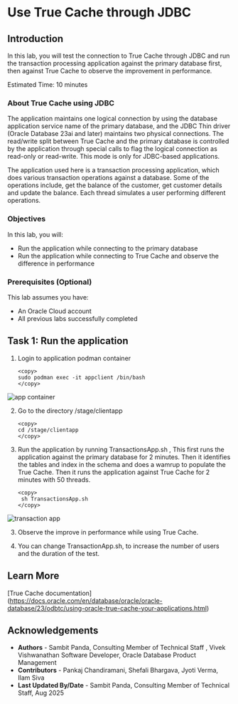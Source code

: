 # Use True Cache through JDBC

## Introduction

In this lab, you will test the connection to True Cache through JDBC and run the transaction processing application against the primary database first, then against True Cache to observe the improvement in performance. 

Estimated Time: 10 minutes

### About True Cache using JDBC
The application maintains one logical connection by using the database application service name of the primary database, and the JDBC Thin driver (Oracle Database 23ai and later) maintains two physical connections. The read/write split between True Cache and the primary database is controlled by the application through special calls to flag the logical connection as read-only or read-write. This mode is only for JDBC-based applications.

The application used here is a transaction processing application, which does various transaction operations against a database. Some of the operations include, get the balance of the customer, get customer details and update the balance. Each thread simulates a user performing different operations. 

### Objectives

In this lab, you will:
* Run the application while connecting to the primary database 
* Run the application while connecting to True Cache and observe the difference in performance

### Prerequisites (Optional)

This lab assumes you have:
* An Oracle Cloud account
* All previous labs successfully completed

## Task 1: Run the application

1. Login to application podman container

    ```
    <copy>
    sudo podman exec -it appclient /bin/bash
    </copy>
    ```
![app container](https://oracle-livelabs.github.io/database/truecache/jdbc/images/appcontainer.png " ")

2. Go to the directory /stage/clientapp 

     ```
    <copy>
     cd /stage/clientapp
    </copy>
    ```

2. Run the application by running TransactionsApp.sh , This first runs the application against the primary database for 2 minutes. Then it identifies the tables and index in the schema and does a wamrup to populate the True Cache. Then it runs the application against True Cache for 2 minutes with 50 threads.
    
    ```
    <copy>
     sh TransactionsApp.sh
    </copy>
    ```
![transaction app](https://oracle-livelabs.github.io/database/truecache/jdbc/images/transactionapp_dbw25.png " ")

3. Observe the improve in performance while using True Cache.

4. You can change TransactionApp.sh, to increase the number of users and the duration of the test.

## Learn More

[True Cache documentation] (https://docs.oracle.com/en/database/oracle/oracle-database/23/odbtc/using-oracle-true-cache-your-applications.html)


## Acknowledgements
* **Authors** - Sambit Panda, Consulting Member of Technical Staff , Vivek Vishwanathan Software Developer, Oracle Database Product Management
* **Contributors** - Pankaj Chandiramani, Shefali Bhargava, Jyoti Verma, Ilam Siva
* **Last Updated By/Date** - Sambit Panda, Consulting Member of Technical Staff, Aug 2025